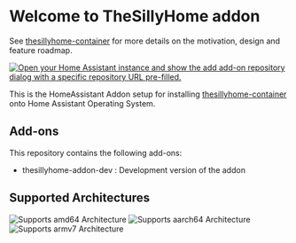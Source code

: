 # Welcome to TheSillyHome addon

See [thesillyhome-container](https://github.com/lightningpicture/thesillyhome-container) for more details on the motivation, design and feature roadmap.

[![Open your Home Assistant instance and show the add add-on repository dialog with a specific repository URL pre-filled.](https://my.home-assistant.io/badges/supervisor_add_addon_repository.svg)](https://my.home-assistant.io/redirect/supervisor_add_addon_repository/?repository_url=https://github.com/lightningpicture/thesillyhome-addon-repo)

This is the HomeAssistant Addon setup for installing [thesillyhome-container](https://github.com/lightningpicture/thesillyhome-container) onto Home Assistant Operating System.

 
## Add-ons


This repository contains the following add-ons:

- thesillyhome-addon-dev  : Development version of the addon



## Supported Architectures

![Supports amd64 Architecture][amd64-shield]
![Supports aarch64 Architecture][aarch64-shield]
![Supports armv7 Architecture][armv7-shield]


[amd64-shield]: https://img.shields.io/badge/amd64-yes-green.svg
[aarch64-shield]: https://img.shields.io/badge/aarch64-yes-green.svg
[armv7-shield]: https://img.shields.io/badge/armv7-yes-green.svg
